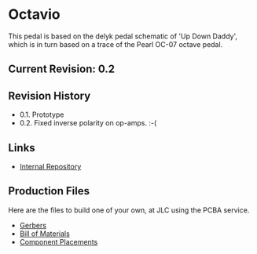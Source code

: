 # Octavio

This pedal is based on the delyk pedal schematic of 'Up Down Daddy', which is in turn
based on a trace of the Pearl OC-07 octave pedal.

## Current Revision: 0.2

## Revision History

* 0.1.  Prototype
* 0.2.  Fixed inverse polarity on op-amps. :-(

## Links

* [Internal Repository](https://github.com/z2amiller/fx-OneUpTwoDown)

## Production Files

Here are the files to build one of your own, at JLC using the PCBA service.

* [Gerbers](https://z2amiller.github.io/pedalfx/octavio/GERBER-Octavio.zip)
* [Bill of Materials](https://z2amiller.github.io/pedalfx/octavio/BOM-Octavio.csv)
* [Component Placements](https://z2amiller.github.io/pedalfx/octavio/CPL-Octavio.csv)
